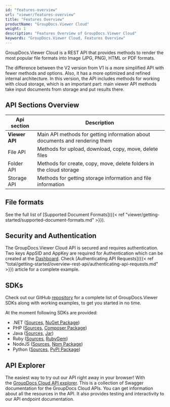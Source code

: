```yaml
---
id: "features-overview"
url: "viewer/features-overview"
title: "Features Overview"
productName: "GroupDocs.Viewer Cloud"
weight: 1
description: "Features Overview of GroupDocs.Viewer Cloud"
keywords: "GroupDocs.Viewer Cloud, Features Overview"
---
```


GroupDocs.Viewer Cloud is a REST API that provides methods to render the most popular file formats into Image (JPG, PNG), HTML or PDF formats.

The difference between the V2 version from V1 is a more simplified API with fewer methods and options. Also, it has a more optimized and refined internal architecture. In this version, the API includes methods for working with cloud storage, which is an important part: main viewer API methods take input documents from storage and put results there.

## API Sections Overview

|Api section|Description
|---|---
|**Viewer API**|Main API methods for getting information about documents and rendering them
|File API|Methods for upload, download, copy, move, delete files
|Folder API|Methods for create, copy, move, delete folders in the cloud storage
|Storage API|Methods for getting storage information and file information

## File formats

See the full list of [Supported Document Formats]({{< ref "viewer/getting-started/supported-document-formats.md" >}}).

## Security and Authentication

The GroupDocs.Viewer Cloud API is secured and requires authentication. Two keys AppSID and AppKey are required for Authentication which can be created at the [Dashboard](http://dashboard.groupdocs.cloud/). Check [Authenticating API Requests]({{< ref "total/getting-started/overview-rest-api/authenticating-api-requests.md" >}}) article for a complete example.

## SDKs

Check out our GitHub [repository](https://github.com/groupdocs-viewer-cloud) for a complete list of GroupDocs.Viewer SDKs along with working examples, to get you started in no time.

At the moment following SDKs are provided:

* .NET ([Sources](https://github.com/groupdocs-viewer-cloud/groupdocs-viewer-cloud-dotnet), [NuGet Package](https://www.nuget.org/packages/GroupDocs.Viewer-Cloud/))
* PHP ([Sources](https://github.com/groupdocs-viewer-cloud/groupdocs-viewer-cloud-php), [Composer Package](https://packagist.org/packages/groupdocscloud/viewer-sdk-php))
* Java ([Sources](https://github.com/groupdocs-viewer-cloud/groupdocs-viewer-cloud-java), [Jar](https://repository.groupdocs.cloud/webapp/#/artifacts/browse/tree/General/repo/com/groupdocs/groupdocs-viewer-cloud))
* Ruby ([Sources](https://github.com/groupdocs-viewer-cloud/groupdocs-viewer-cloud-ruby), [RubyGem](https://rubygems.org/gems/groupdocs_viewer_cloud))
* NodeJS ([Sources](https://github.com/groupdocs-viewer-cloud/groupdocs-viewer-cloud-node), [Npm Package](https://www.npmjs.com/package/groupdocs-viewer-cloud))
* Python ([Sources](https://github.com/groupdocs-viewer-cloud/groupdocs-viewer-cloud-python), [PyPI Package](https://pypi.org/project/groupdocs-viewer-cloud/))

## API Explorer

The easiest way to try out our API right away in your browser! With the [GroupDocs Cloud API explorer](https://apireference.groupdocs.cloud/viewer/). This is a collection of Swagger documentation for the GroupDocs Cloud APIs. You can get information about all the resources in the API. It also provides testing and interactivity to our API endpoint documentation.
